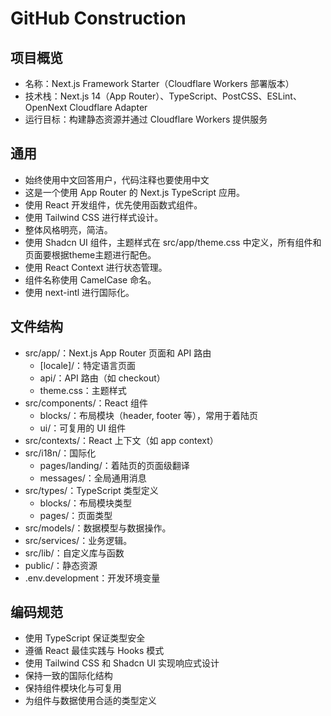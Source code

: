 # GitHub Construction

## 项目概览
- 名称：Next.js Framework Starter（Cloudflare Workers 部署版本）
- 技术栈：Next.js 14（App Router）、TypeScript、PostCSS、ESLint、OpenNext Cloudflare Adapter
- 运行目标：构建静态资源并通过 Cloudflare Workers 提供服务

## 通用
- 始终使用中文回答用户，代码注释也要使用中文
- 这是一个使用 App Router 的 Next.js TypeScript 应用。
- 使用 React 开发组件，优先使用函数式组件。
- 使用 Tailwind CSS 进行样式设计。
- 整体风格明亮，简洁。
- 使用 Shadcn UI 组件，主题样式在 src/app/theme.css 中定义，所有组件和页面要根据theme主题进行配色。
- 使用 React Context 进行状态管理。
- 组件名称使用 CamelCase 命名。
- 使用 next-intl 进行国际化。

## 文件结构

- src/app/：Next.js App Router 页面和 API 路由
  - [locale]/：特定语言页面
  - api/：API 路由（如 checkout）
  - theme.css：主题样式
- src/components/：React 组件
  - blocks/：布局模块（header, footer 等），常用于着陆页
  - ui/：可复用的 UI 组件
- src/contexts/：React 上下文（如 app context）
- src/i18n/：国际化
  - pages/landing/：着陆页的页面级翻译
  - messages/：全局通用消息
- src/types/：TypeScript 类型定义
  - blocks/：布局模块类型
  - pages/：页面类型
- src/models/：数据模型与数据操作。
- src/services/：业务逻辑。
- src/lib/：自定义库与函数
- public/：静态资源
- .env.development：开发环境变量

## 编码规范

- 使用 TypeScript 保证类型安全
- 遵循 React 最佳实践与 Hooks 模式
- 使用 Tailwind CSS 和 Shadcn UI 实现响应式设计
- 保持一致的国际化结构
- 保持组件模块化与可复用
- 为组件与数据使用合适的类型定义
